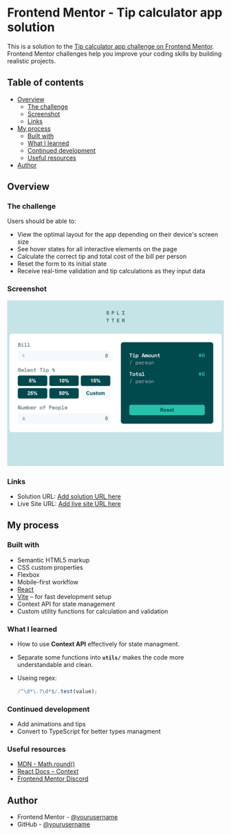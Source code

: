 # Frontend Mentor - Tip calculator app solution

This is a solution to the [Tip calculator app challenge on Frontend Mentor](https://www.frontendmentor.io/challenges/tip-calculator-app-ugJNGbJUX). Frontend Mentor challenges help you improve your coding skills by building realistic projects.

## Table of contents

- [Overview](#overview)
  - [The challenge](#the-challenge)
  - [Screenshot](#screenshot)
  - [Links](#links)
- [My process](#my-process)
  - [Built with](#built-with)
  - [What I learned](#what-i-learned)
  - [Continued development](#continued-development)
  - [Useful resources](#useful-resources)
- [Author](#author)

## Overview

### The challenge

Users should be able to:

- View the optimal layout for the app depending on their device's screen size
- See hover states for all interactive elements on the page
- Calculate the correct tip and total cost of the bill per person
- Reset the form to its initial state
- Receive real-time validation and tip calculations as they input data

### Screenshot

![](./screenshot.png)

### Links

- Solution URL: [Add solution URL here](https://www.frontendmentor.io/solutions/responsive-react-vite-tip-calculator-app-0GeCdeOIMN)
- Live Site URL: [Add live site URL here](https://tip-calc-kappa.vercel.app/)

## My process

### Built with

- Semantic HTML5 markup
- CSS custom properties
- Flexbox
- Mobile-first workflow
- [React](https://reactjs.org/)
- [Vite](https://vitejs.dev/) – for fast development setup
- Context API for state management
- Custom utility functions for calculation and validation

### What I learned

- How to use **Context API** effectively for state managment.
- Separate some functions into **`utils/`** makes the code more understandable and clean.
- Useing regex:

  ```js
  /^\d*\.?\d*$/.test(value);
  ```

### Continued development

- Add animations and tips
- Convert to TypeScript for better types managment

### Useful resources

- [MDN - Math.round()](https://developer.mozilla.org/en-US/docs/Web/JavaScript/Reference/Global_Objects/Math/round)
- [React Docs – Context](https://reactjs.org/docs/context.html)
- [Frontend Mentor Discord](https://discord.gg/frontendmentor)

## Author

- Frontend Mentor - [@yourusername](https://www.frontendmentor.io/profile/PavAndrei)
- GitHub - [@yourusername](https://github.com/PavAndrei)
